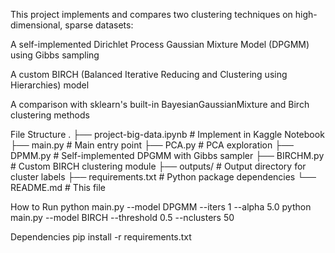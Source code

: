 This project implements and compares two clustering techniques on high-dimensional, sparse datasets:

A self-implemented Dirichlet Process Gaussian Mixture Model (DPGMM) using Gibbs sampling

A custom BIRCH (Balanced Iterative Reducing and Clustering using Hierarchies) model

A comparison with sklearn's built-in BayesianGaussianMixture and Birch clustering methods

File Structure
.
├── project-big-data.ipynb   # Implement in Kaggle Notebook
├── main.py                  # Main entry point
├── PCA.py                   # PCA exploration
├── DPMM.py                  # Self-implemented DPGMM with Gibbs sampler
├── BIRCHM.py                # Custom BIRCH clustering module
├── outputs/                 # Output directory for cluster labels
├── requirements.txt         # Python package dependencies
└── README.md                # This file

How to Run
python main.py --model DPGMM --iters 1 --alpha 5.0
python main.py --model BIRCH --threshold 0.5 --nclusters 50

Dependencies
pip install -r requirements.txt